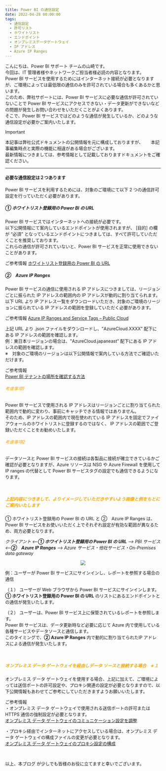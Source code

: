 ```yaml
---
title: Power BI の通信設定
date: 2022-04-28 00:00:00 
tags:
  - 通信設定　　
  - 許可リスト
  - ホワイトリスト
  - エンドポイント
  - オンプレミスデータゲートウェイ
  - IP アドレス
  - Azure IP Ranges
---
```



こんにちは、Power BI サポート チームの山崎です。  
今回は、IT 管理者様やネットワークご担当者様必読の内容となります。  
Power BI サービスを使用するためにはインターネット接続が必要となりますが、ご環境によっては最低限の通信のみを許可されている場合も多くあるかと思います。  
このため、弊社サポートには、Power BI サービスに必要な通信が許可されていないことで Power BI サービスにアクセスできない・データ更新ができないなどの問題が発生しお問い合わせをいただくことがよくあります。  
そこで、Power BI サービスではどのような通信が発生しているか、どのような通信設定が必要かご案内いたします。

<!-- more -->

> [!IMPORTANT]  
> 本記事は弊社公式ドキュメントの公開情報を元に構成しておりますが、　　
> 本記事編集時点と実際の機能に相違がある場合がございます。  
> 最新情報につきましては、参考情報として記載しておりますドキュメントをご確認ください。

---

#### 必要な通信設定は２つあります

Power BI サービスを利用するためには、対象のご環境にて以下 2 つの通信許可設定を行っていただく必要があります。


##### ①  ホワイトリスト登録用の Power BI の URL
Power BI サービスではインターネットへの接続が必要です。  
以下公開情報にて案内しているエンドポイントが使用されますが、 [目的] の欄が “必須” となっているエンドポイントにつきましては、すべて許可していただくことを推奨しております。  
これらの通信が許可されていないと、Power BI サービスを正常に使用できないことがあります。  

ご参考情報
[ホワイトリスト登録用の Power BI の URL](https://docs.microsoft.com/ja-jp/power-bi/power-bi-whitelist-urls)　  


##### ②　Azure IP Ranges  

Power BI サービスの通信に使用される IP アドレスにつきましては、リージョンごとに振られた IP アドレスの範囲内の IP アドレスが動的に割り当てられます。  
以下 URL より IP アドレス一覧をダウンロードいただき、対象のご環境のリージョンに振られている IP アドレスの範囲を登録していただく必要があります。  

ご参考情報
[Azure IP Ranges and Service Tags – Public Cloud](https://www.microsoft.com/en-us/download/details.aspx?id=56519)　  

上記 URL より .json ファイルをダウンロードし、"AzureCloud.XXXX” 配下にある IP アドレスの範囲を確認します。  
例：東日本リージョンの場合は、"AzureCloud.japaneast” 配下にある IP アドレスの範囲を確認します。  
※　対象のご環境のリージョンは以下公開情報で案内している方法でご確認いただけます。  

ご参考情報  
[Power BI テナントの場所を確認する方法](https://docs.microsoft.com/ja-jp/power-bi/service-admin-where-is-my-tenant-located#how-to-determine-where-your-power-bi-tenant-is-located)　  


###### <span style="color: orange; ">考慮事項1</span>
Power BI サービスで使用される IP アドレスはリージョンごとに割り当てられた範囲内で動的に変わり、事前にキャッチできる情報ではありません。  
そのため、IP アドレスの範囲内で現在使われている IP アドレスを固定でファイアウォールのホワイトリストに登録するのではなく、 IP アドレスの範囲でご登録いただくことをお勧めいたします。

###### <span style="color: orange; ">考慮事項2</span> 
データソースと Power BI サービスの接続は各製品に接続が確立できているかご確認が必要となりますが、Azure リソースは NSG や Azure Firewall を使用して IP ranges の代替として Power BI サービスタグの設定でも通信できるようになります。


<br>


##### <span style="color: orange; ">上記内容につきまして、よりイメージしていただきやすいよう画像と例をもとにご案内いたします</span>

① ホワイトリスト登録用の Power BI の URL と ②　Azure IP Ranges は、Power BI サービスをお使いいただく上でそれぞれ設定が有効な範囲が異なるため、両方必要となります。  

_クライアント <--**① ホワイトリスト登録用の Power BI の URL** --> PBI サービス <--**②　Azure IP Ranges** --> Azure サービス・他社サービス・On-Premises data gateway_
 
<div align="center">
<img src="1.png">
</div> 


例：ユーザーが Power BI サービスにサインインし、レポートを参照する場合の通信  

（１） ユーザーが Web ブラウザから Power BI サービスにサインインします。  
 **① ホワイトリスト登録用の Power BI の URL** のリストにあるエンドポイントとの通信が発生いたします。   

（２） ユーザーは、Power BI サービス上に保管されているレポートを参照します。  
Power BI サービスは、データ更新時など必要に応じて Azure 内で使用している各種サービスやデータソースと通信します。  
  このタイミングで、**② Azure IP Ranges** 内で動的に割り当てられたIP アドレスによる通信が発生いたします。

<br>

##### <span style="color: orange; ">オンプレミス データ ゲートウェイを経由しデータ ソースと接続する場合　※１</span>

オンプレミス データ ゲートウェイを使用する場合、上記に加えて、ご環境によっては送信ポートの許可設定や、プロキシ関連の設定が必要となりますので、以下公開情報もあわせてご参考にしていただきますようお願いいたします。

ご参考情報  
・オンプレミス データ ゲートウェイで使用される送信ポートの許可または HTTPS 通信の強制設定が必要となります。  
[オンプレミス データ ゲートウェイのコミュニケーション設定を調整](https://docs.microsoft.com/ja-jp/data-integration/gateway/service-gateway-communication)  

・プロキシ経由でインターネットにアクセスしている場合は、オンプレミス データ ゲートウェイの構成ファイルの変更が必要となります。  
[オンプレミス データ ゲートウェイのプロキシ設定の構成](https://docs.microsoft.com/ja-jp/data-integration/gateway/service-gateway-proxy)   

<br>


以上、本ブログ が少しでも皆様のお役に立てますと幸いでございます。